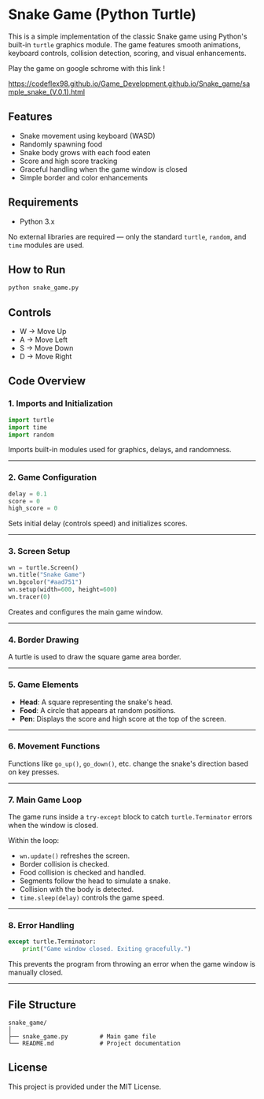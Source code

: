 # Snake Game (Python Turtle)

This is a simple implementation of the classic Snake game using Python's built-in `turtle` graphics module. The game features smooth animations, keyboard controls, collision detection, scoring, and visual enhancements.

Play the game on google schrome with this link !

https://codeflex98.github.io/Game_Development.github.io/Snake_game/sample_snake_(V.0.1).html

## Features

- Snake movement using keyboard (WASD)
- Randomly spawning food
- Snake body grows with each food eaten
- Score and high score tracking
- Graceful handling when the game window is closed
- Simple border and color enhancements

## Requirements

- Python 3.x

No external libraries are required — only the standard `turtle`, `random`, and `time` modules are used.

## How to Run

```bash
python snake_game.py
````

## Controls

* W → Move Up
* A → Move Left
* S → Move Down
* D → Move Right

## Code Overview

### 1. Imports and Initialization

```python
import turtle
import time
import random
```

Imports built-in modules used for graphics, delays, and randomness.

---

### 2. Game Configuration

```python
delay = 0.1
score = 0
high_score = 0
```

Sets initial delay (controls speed) and initializes scores.

---

### 3. Screen Setup

```python
wn = turtle.Screen()
wn.title("Snake Game")
wn.bgcolor("#aad751")
wn.setup(width=600, height=600)
wn.tracer(0)
```

Creates and configures the main game window.

---

### 4. Border Drawing

A turtle is used to draw the square game area border.

---

### 5. Game Elements

* **Head**: A square representing the snake's head.
* **Food**: A circle that appears at random positions.
* **Pen**: Displays the score and high score at the top of the screen.

---

### 6. Movement Functions

Functions like `go_up()`, `go_down()`, etc. change the snake's direction based on key presses.

---

### 7. Main Game Loop

The game runs inside a `try-except` block to catch `turtle.Terminator` errors when the window is closed.

Within the loop:

* `wn.update()` refreshes the screen.
* Border collision is checked.
* Food collision is checked and handled.
* Segments follow the head to simulate a snake.
* Collision with the body is detected.
* `time.sleep(delay)` controls the game speed.

---

### 8. Error Handling

```python
except turtle.Terminator:
    print("Game window closed. Exiting gracefully.")
```

This prevents the program from throwing an error when the game window is manually closed.

---

## File Structure

```
snake_game/
│
├── snake_game.py         # Main game file
└── README.md             # Project documentation
```

## License

This project is provided under the MIT License.
